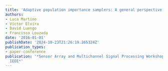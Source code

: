 ```yaml
---
title: 'Adaptive population importance samplers: A general perspective'
authors:
- Luca Martino
- Víctor Elvira
- David Luengo
- Francisco Louzada
date: '2016-01-01'
publishDate: '2024-10-23T21:26:19.265324Z'
publication_types:
- paper-conference
publication: '*Sensor Array and Multichannel Signal Processing Workshop (SAM), 2016
  IEEE*'
---
```

